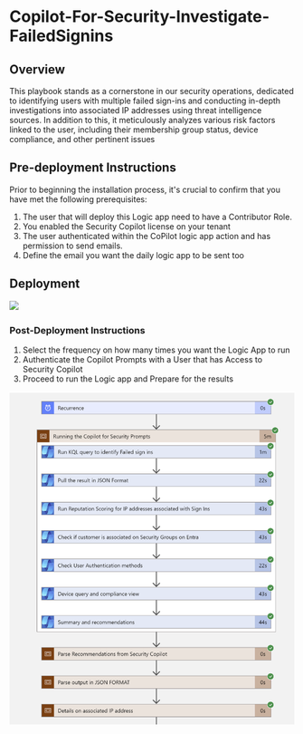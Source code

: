 # Copilot-For-Security-Investigate-FailedSignins

## Overview
This playbook stands as a cornerstone in our security operations, dedicated to identifying users with multiple failed sign-ins and conducting in-depth investigations into associated IP addresses using threat intelligence sources. In addition to this, it meticulously analyzes various risk factors linked to the user, including their membership group status, device compliance, and other pertinent issues

## Pre-deployment Instructions

Prior to beginning the installation process, it's crucial to confirm that you have met the following prerequisites:
1. The user that will deploy this Logic app need to have a Contributor Role.
2. You enabled the Security Copilot license on your tenant
3. The user authenticated within the CoPilot logic app action and has permission to send emails.
4. Define the email you want the daily logic app to be sent too

## Deployment

<a href="https://portal.azure.com/#create/Microsoft.Template/uri/https%3A%2F%2Fraw.githubusercontent.com%2FKwachSean%2FSecurityCopilot%2Fmain%2Fplaybooks%2FInvestigateFailedSignins%2Fazuredeploy.json" target="_blank">
    <img src="https://aka.ms/deploytoazurebutton"/>

</a>


### Post-Deployment Instructions

1. Select the frequency on how many times you want the Logic App to run 
2. Authenticate the Copilot Prompts with a User that has Access to Security Copilot 
3. Proceed to run the Logic app and Prepare for the results 


![Investigate Failed Sign-Ins](https://raw.githubusercontent.com/KwachSean/SecurityCopilot/main/playbooks/InvestigateFailedSignins/investigatefailedsignins.png)

